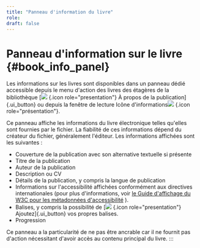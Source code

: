 ```yaml
---
title: "Panneau d'information du livre"
role: 
draft: false
---
```


# Panneau d'information sur le livre {#book_info_panel}

Les informations sur les livres sont disponibles dans un panneau dédié accessible depuis le menu d'action des livres des étagères de la bibliothèque [![](../../resources/images/icons3/info-icon.svg) {.icon role="presentation"} À propos de la publication]{.ui_button} ou depuis la fenêtre de lecture Icône d'informations![](../../resources/images/icons3/info-icon.svg) {.icon role="présentation"}.

Ce panneau affiche les informations du livre électronique telles qu'elles sont fournies par le fichier. La fiabilité de ces informations dépend du créateur du fichier, généralement l'éditeur. Les informations affichées sont les suivantes :

- Couverture de la publication avec son alternative textuelle si présente
- Titre de la publication
- Auteur de la publication
- Description ou CV
- Détails de la publication, y compris la langue de publication
- Informations sur l'accessibilité affichées conformément aux directives internationales (pour plus d'informations, voir [le Guide d'affichage du W3C pour les métadonnées d'accessibilité](https://w3c.github.io/publ-a11y/UX-Guide-Metadata/draft/principles/?updated) ).
- Balises, y compris la possibilité de [![](../../resources/images/icons3/tag-icon.svg) {.icon role="presentation"} Ajoutez]{.ui_button} vos propres balises.
- Progression

Ce panneau a la particularité de ne pas être ancrable car il ne fournit pas d'action nécessitant d'avoir accès au contenu principal du livre. :::
